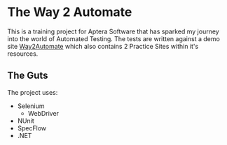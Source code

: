 # The Way 2 Automate

This is a training project for Aptera Software that has sparked my journey into the world of Automated Testing. The tests are written against a demo site [Way2Automate](http://www.way2automation.com/) which also contains 2 Practice Sites within it's resources. 

## The Guts
The project uses:
* Selenium
  * WebDriver
* NUnit
* SpecFlow
* .NET
